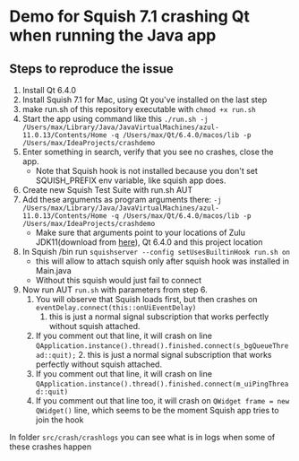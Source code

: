 # Demo for Squish 7.1 crashing Qt when running  the Java app

## Steps to reproduce the issue

1. Install Qt 6.4.0 
2. Install Squish 7.1 for Mac, using Qt you've installed on the last step
3. make run.sh of this repository executable with `chmod +x run.sh`
4. Start the app using command like this `./run.sh -j /Users/max/Library/Java/JavaVirtualMachines/azul-11.0.13/Contents/Home -q /Users/max/Qt/6.4.0/macos/lib -p /Users/max/IdeaProjects/crashdemo`
5. Enter something in search, verify that you see no crashes, close the app. 
   - Note that Squish hook is not installed because you don't set SQUISH_PREFIX env variable, like squish app does.
6. Create new Squish Test Suite with run.sh AUT
7. Add these arguments as program arguments there: `-j /Users/max/Library/Java/JavaVirtualMachines/azul-11.0.13/Contents/Home -q /Users/max/Qt/6.4.0/macos/lib -p /Users/max/IdeaProjects/crashdemo`
   - Make sure that arguments point to your locations of Zulu JDK11(download from [here](https://www.azul.com/downloads/?version=java-11-lts&os=macos&architecture=x86-64-bit&package=jdk)), Qt 6.4.0 and this project location
8. In Squish /bin run `squishserver --config setUsesBuiltinHook run.sh on`
   - this will allow to attach squish only after squish hook was installed in Main.java
   - Without this squish would just fail to connect
9. Now run AUT `run.sh` with parameters from step 6.
   1. You will observe that Squish loads first, but then crashes on `eventDelay.connect(this::onUiEventDelay)`
      1. this is just a normal signal subscription that works perfectly without squish attached.
   2. If you comment out that line, it will crash on line `QApplication.instance().thread().finished.connect(s_bgQueueThread::quit);`
      2. this is just a normal signal subscription that works perfectly without squish attached.
   3. If you comment out that line, it will crash on line `QApplication.instance().thread().finished.connect(m_uiPingThread::quit)`
   4. If you comment out that line too, it will crash on `QWidget frame = new QWidget()` line, which seems to be the moment Squish app tries to join the hook

In folder `src/crash/crashlogs` you can see what is in logs when some of these crashes happen